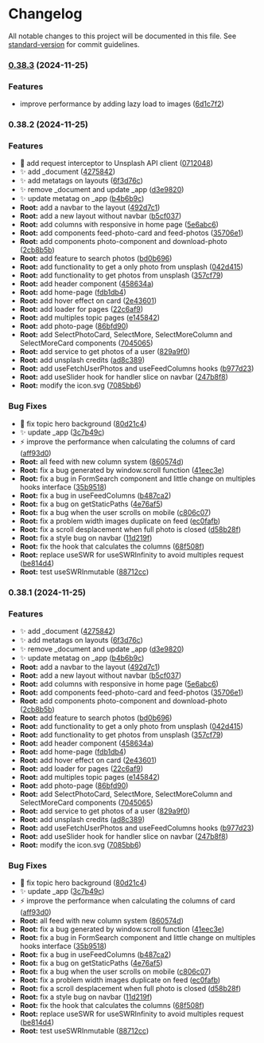 # Changelog

All notable changes to this project will be documented in this file. See [standard-version](https://github.com/conventional-changelog/standard-version) for commit guidelines.

### [0.38.3](https://github.com/TomasCuevas/Visualizer/compare/v0.38.2...v0.38.3) (2024-11-25)


### Features

* improve performance by adding lazy load to images ([6d1c7f2](https://github.com/TomasCuevas/Visualizer/commit/6d1c7f27c14a47a8e1aecfe8f388155efe10ed6b))

### 0.38.2 (2024-11-25)


### Features

* :art: add request interceptor to Unsplash API client ([0712048](https://github.com/TomasCuevas/Visualizer/commit/07120488101892196f1f57e562be789f427159af))
* :sparkles: add _document ([4275842](https://github.com/TomasCuevas/Visualizer/commit/4275842b9dc246db6f8ed1711bdbf70d599644c1))
* :sparkles: add metatags on layouts ([6f3d76c](https://github.com/TomasCuevas/Visualizer/commit/6f3d76c263b2ec196c0821e5f10fced28c32497b))
* :sparkles: remove _document and update _app ([d3e9820](https://github.com/TomasCuevas/Visualizer/commit/d3e9820ee7b0bfb8b908dd9aa5082d1fecbfd807))
* :sparkles: update metatag on _app ([b4b6b9c](https://github.com/TomasCuevas/Visualizer/commit/b4b6b9c0936a0f99c597e94ae2a7eb2dff2ee2ff))
* **Root:** add a navbar to the layout ([492d7c1](https://github.com/TomasCuevas/Visualizer/commit/492d7c1de63c723926d27bdb1588b6e00f93ea10))
* **Root:** add a new layout without navbar ([b5cf037](https://github.com/TomasCuevas/Visualizer/commit/b5cf037ba8dae70d19c4e2f7994d571547cf28de))
* **Root:** add columns with responsive in home page ([5e6abc6](https://github.com/TomasCuevas/Visualizer/commit/5e6abc6f2541e6fa5bec5b233bbee2eb80aaa2d5))
* **Root:** add components feed-photo-card and feed-photos ([35706e1](https://github.com/TomasCuevas/Visualizer/commit/35706e13c149265e1ed4db917df1e2722f5cb1a9))
* **Root:** add components photo-component and download-photo ([2cb8b5b](https://github.com/TomasCuevas/Visualizer/commit/2cb8b5b3627b89ab3272d76da40f30cffd3a2596))
* **Root:** add feature to search photos ([bd0b696](https://github.com/TomasCuevas/Visualizer/commit/bd0b696493b677c1f4dcc49951a85f337b5ac995))
* **Root:** add functionality to get a only photo from unsplash ([042d415](https://github.com/TomasCuevas/Visualizer/commit/042d41596ae681213aacc95a9b422f2a65c1f5a6))
* **Root:** add functionality to get photos from unsplash ([357cf79](https://github.com/TomasCuevas/Visualizer/commit/357cf7966010b6a758f07804b0c965c8247a058d))
* **Root:** add header component ([458634a](https://github.com/TomasCuevas/Visualizer/commit/458634af81387272cd8ec8cd1d446170d8605e83))
* **Root:** add home-page ([fdb1db4](https://github.com/TomasCuevas/Visualizer/commit/fdb1db42c02c18a5a736103581d448410b8e344e))
* **Root:** add hover effect on card ([2e43601](https://github.com/TomasCuevas/Visualizer/commit/2e43601c26b2318179c723001838457cb43604a7))
* **Root:** add loader for pages ([22c6af9](https://github.com/TomasCuevas/Visualizer/commit/22c6af9bd438b0ca341e18e6aa050ab30ca291b3))
* **Root:** add multiples topic pages ([e145842](https://github.com/TomasCuevas/Visualizer/commit/e1458426e1583a18f7eb3dd6f4bed33db6eb0b3d))
* **Root:** add photo-page ([86bfd90](https://github.com/TomasCuevas/Visualizer/commit/86bfd9095ab03c0bd166de2c6457b3d3c989eb81))
* **Root:** add SelectPhotoCard, SelectMore, SelectMoreColumn and SelectMoreCard components ([7045065](https://github.com/TomasCuevas/Visualizer/commit/70450657049359a76343629ebc0c96de345c5e59))
* **Root:** add service to get photos of a user ([829a9f0](https://github.com/TomasCuevas/Visualizer/commit/829a9f0fff1d466d95a0f352174250172a99aa7f))
* **Root:** add unsplash credits ([ad8c389](https://github.com/TomasCuevas/Visualizer/commit/ad8c3896bd7bd7ea3082ca5173af8771d903cf0a))
* **Root:** add useFetchUserPhotos and useFeedColumns hooks ([b977d23](https://github.com/TomasCuevas/Visualizer/commit/b977d23763a71616c34afc81aa54f6533aa87cd2))
* **Root:** add useSlider hook for handler slice on navbar ([247b8f8](https://github.com/TomasCuevas/Visualizer/commit/247b8f8e97f3c00a56cb272189271150c2ce443d))
* **Root:** modify the icon.svg ([7085bb6](https://github.com/TomasCuevas/Visualizer/commit/7085bb68f066bb013c407a8e4f26e0e3a6a5afb3))


### Bug Fixes

* :bug: fix topic hero background ([80d21c4](https://github.com/TomasCuevas/Visualizer/commit/80d21c47a8e8df1d21640b2fae5fa8bd5bbb847c))
* :sparkles: update _app ([3c7b49c](https://github.com/TomasCuevas/Visualizer/commit/3c7b49ca4f329f4a75c64eabcf06c51d68ec856f))
* :zap: improve the performance when calculating the columns of card ([aff93d0](https://github.com/TomasCuevas/Visualizer/commit/aff93d0ae618fbb2eca267ee6053948b66965660))
* **Root:** all feed with new column system ([860574d](https://github.com/TomasCuevas/Visualizer/commit/860574dbec4a8f6cde5f94cdfe6ea39c431991f5))
* **Root:** fix a bug generated by  window.scroll function ([41eec3e](https://github.com/TomasCuevas/Visualizer/commit/41eec3e4a1b1055a00d905e69950d757555849d1))
* **Root:** fix a bug in FormSearch component and little change on multiples hooks interface ([35b9518](https://github.com/TomasCuevas/Visualizer/commit/35b95186a6c540fee9a258865f3ab542e5b6ce43))
* **Root:** fix a bug in useFeedColumns ([b487ca2](https://github.com/TomasCuevas/Visualizer/commit/b487ca206058bbdcf1714175430721671f3c7271))
* **Root:** fix a bug on getStaticPaths ([4e76af5](https://github.com/TomasCuevas/Visualizer/commit/4e76af5f580171cf831240fd55072cd6343940bc))
* **Root:** fix a bug when the user scrolls on mobile ([c806c07](https://github.com/TomasCuevas/Visualizer/commit/c806c073350981808b3ab47b102b4c5b53f92e74))
* **Root:** fix a problem width images duplicate on feed ([ec0fafb](https://github.com/TomasCuevas/Visualizer/commit/ec0fafb5a29e79797d29fcd28341ed0f7e2f945b))
* **Root:** fix a scroll desplacement when full photo is closed ([d58b28f](https://github.com/TomasCuevas/Visualizer/commit/d58b28ff21098d816b883ee31fd95e348951b25a))
* **Root:** fix a style bug on navbar ([11d219f](https://github.com/TomasCuevas/Visualizer/commit/11d219f2ec25622bddb43ac54da2db2adc92d618))
* **Root:** fix the hook that calculates the columns ([68f508f](https://github.com/TomasCuevas/Visualizer/commit/68f508f048ee6861a6abbf373ce08364cf583daf))
* **Root:** replace useSWR for useSWRInfinity to avoid multiples request ([be814d4](https://github.com/TomasCuevas/Visualizer/commit/be814d4a8435018fd494181126a3b5c84df9af78))
* **Root:** test useSWRInmutable ([88712cc](https://github.com/TomasCuevas/Visualizer/commit/88712ccf255a2b2561dc76d46522a7aacc664d34))

### 0.38.1 (2024-11-25)


### Features

* :sparkles: add _document ([4275842](https://github.com/TomasCuevas/Visualizer/commit/4275842b9dc246db6f8ed1711bdbf70d599644c1))
* :sparkles: add metatags on layouts ([6f3d76c](https://github.com/TomasCuevas/Visualizer/commit/6f3d76c263b2ec196c0821e5f10fced28c32497b))
* :sparkles: remove _document and update _app ([d3e9820](https://github.com/TomasCuevas/Visualizer/commit/d3e9820ee7b0bfb8b908dd9aa5082d1fecbfd807))
* :sparkles: update metatag on _app ([b4b6b9c](https://github.com/TomasCuevas/Visualizer/commit/b4b6b9c0936a0f99c597e94ae2a7eb2dff2ee2ff))
* **Root:** add a navbar to the layout ([492d7c1](https://github.com/TomasCuevas/Visualizer/commit/492d7c1de63c723926d27bdb1588b6e00f93ea10))
* **Root:** add a new layout without navbar ([b5cf037](https://github.com/TomasCuevas/Visualizer/commit/b5cf037ba8dae70d19c4e2f7994d571547cf28de))
* **Root:** add columns with responsive in home page ([5e6abc6](https://github.com/TomasCuevas/Visualizer/commit/5e6abc6f2541e6fa5bec5b233bbee2eb80aaa2d5))
* **Root:** add components feed-photo-card and feed-photos ([35706e1](https://github.com/TomasCuevas/Visualizer/commit/35706e13c149265e1ed4db917df1e2722f5cb1a9))
* **Root:** add components photo-component and download-photo ([2cb8b5b](https://github.com/TomasCuevas/Visualizer/commit/2cb8b5b3627b89ab3272d76da40f30cffd3a2596))
* **Root:** add feature to search photos ([bd0b696](https://github.com/TomasCuevas/Visualizer/commit/bd0b696493b677c1f4dcc49951a85f337b5ac995))
* **Root:** add functionality to get a only photo from unsplash ([042d415](https://github.com/TomasCuevas/Visualizer/commit/042d41596ae681213aacc95a9b422f2a65c1f5a6))
* **Root:** add functionality to get photos from unsplash ([357cf79](https://github.com/TomasCuevas/Visualizer/commit/357cf7966010b6a758f07804b0c965c8247a058d))
* **Root:** add header component ([458634a](https://github.com/TomasCuevas/Visualizer/commit/458634af81387272cd8ec8cd1d446170d8605e83))
* **Root:** add home-page ([fdb1db4](https://github.com/TomasCuevas/Visualizer/commit/fdb1db42c02c18a5a736103581d448410b8e344e))
* **Root:** add hover effect on card ([2e43601](https://github.com/TomasCuevas/Visualizer/commit/2e43601c26b2318179c723001838457cb43604a7))
* **Root:** add loader for pages ([22c6af9](https://github.com/TomasCuevas/Visualizer/commit/22c6af9bd438b0ca341e18e6aa050ab30ca291b3))
* **Root:** add multiples topic pages ([e145842](https://github.com/TomasCuevas/Visualizer/commit/e1458426e1583a18f7eb3dd6f4bed33db6eb0b3d))
* **Root:** add photo-page ([86bfd90](https://github.com/TomasCuevas/Visualizer/commit/86bfd9095ab03c0bd166de2c6457b3d3c989eb81))
* **Root:** add SelectPhotoCard, SelectMore, SelectMoreColumn and SelectMoreCard components ([7045065](https://github.com/TomasCuevas/Visualizer/commit/70450657049359a76343629ebc0c96de345c5e59))
* **Root:** add service to get photos of a user ([829a9f0](https://github.com/TomasCuevas/Visualizer/commit/829a9f0fff1d466d95a0f352174250172a99aa7f))
* **Root:** add unsplash credits ([ad8c389](https://github.com/TomasCuevas/Visualizer/commit/ad8c3896bd7bd7ea3082ca5173af8771d903cf0a))
* **Root:** add useFetchUserPhotos and useFeedColumns hooks ([b977d23](https://github.com/TomasCuevas/Visualizer/commit/b977d23763a71616c34afc81aa54f6533aa87cd2))
* **Root:** add useSlider hook for handler slice on navbar ([247b8f8](https://github.com/TomasCuevas/Visualizer/commit/247b8f8e97f3c00a56cb272189271150c2ce443d))
* **Root:** modify the icon.svg ([7085bb6](https://github.com/TomasCuevas/Visualizer/commit/7085bb68f066bb013c407a8e4f26e0e3a6a5afb3))


### Bug Fixes

* :bug: fix topic hero background ([80d21c4](https://github.com/TomasCuevas/Visualizer/commit/80d21c47a8e8df1d21640b2fae5fa8bd5bbb847c))
* :sparkles: update _app ([3c7b49c](https://github.com/TomasCuevas/Visualizer/commit/3c7b49ca4f329f4a75c64eabcf06c51d68ec856f))
* :zap: improve the performance when calculating the columns of card ([aff93d0](https://github.com/TomasCuevas/Visualizer/commit/aff93d0ae618fbb2eca267ee6053948b66965660))
* **Root:** all feed with new column system ([860574d](https://github.com/TomasCuevas/Visualizer/commit/860574dbec4a8f6cde5f94cdfe6ea39c431991f5))
* **Root:** fix a bug generated by  window.scroll function ([41eec3e](https://github.com/TomasCuevas/Visualizer/commit/41eec3e4a1b1055a00d905e69950d757555849d1))
* **Root:** fix a bug in FormSearch component and little change on multiples hooks interface ([35b9518](https://github.com/TomasCuevas/Visualizer/commit/35b95186a6c540fee9a258865f3ab542e5b6ce43))
* **Root:** fix a bug in useFeedColumns ([b487ca2](https://github.com/TomasCuevas/Visualizer/commit/b487ca206058bbdcf1714175430721671f3c7271))
* **Root:** fix a bug on getStaticPaths ([4e76af5](https://github.com/TomasCuevas/Visualizer/commit/4e76af5f580171cf831240fd55072cd6343940bc))
* **Root:** fix a bug when the user scrolls on mobile ([c806c07](https://github.com/TomasCuevas/Visualizer/commit/c806c073350981808b3ab47b102b4c5b53f92e74))
* **Root:** fix a problem width images duplicate on feed ([ec0fafb](https://github.com/TomasCuevas/Visualizer/commit/ec0fafb5a29e79797d29fcd28341ed0f7e2f945b))
* **Root:** fix a scroll desplacement when full photo is closed ([d58b28f](https://github.com/TomasCuevas/Visualizer/commit/d58b28ff21098d816b883ee31fd95e348951b25a))
* **Root:** fix a style bug on navbar ([11d219f](https://github.com/TomasCuevas/Visualizer/commit/11d219f2ec25622bddb43ac54da2db2adc92d618))
* **Root:** fix the hook that calculates the columns ([68f508f](https://github.com/TomasCuevas/Visualizer/commit/68f508f048ee6861a6abbf373ce08364cf583daf))
* **Root:** replace useSWR for useSWRInfinity to avoid multiples request ([be814d4](https://github.com/TomasCuevas/Visualizer/commit/be814d4a8435018fd494181126a3b5c84df9af78))
* **Root:** test useSWRInmutable ([88712cc](https://github.com/TomasCuevas/Visualizer/commit/88712ccf255a2b2561dc76d46522a7aacc664d34))

